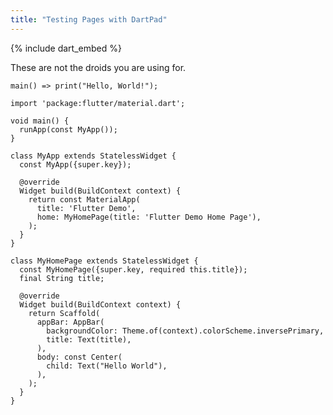 ```yaml
---
title: "Testing Pages with DartPad"
---
```


{% include dart_embed %}

These are not the droids you are using for.

```run-dartpad:mode-dart:run-true
main() => print("Hello, World!");
```

```run-dartpad:mode-flutter:run-true
import 'package:flutter/material.dart';

void main() {
  runApp(const MyApp());
}

class MyApp extends StatelessWidget {
  const MyApp({super.key});

  @override
  Widget build(BuildContext context) {
    return const MaterialApp(
      title: 'Flutter Demo',
      home: MyHomePage(title: 'Flutter Demo Home Page'),
    );
  }
}

class MyHomePage extends StatelessWidget {
  const MyHomePage({super.key, required this.title});
  final String title;

  @override
  Widget build(BuildContext context) {
    return Scaffold(
      appBar: AppBar(
        backgroundColor: Theme.of(context).colorScheme.inversePrimary,
        title: Text(title),
      ),
      body: const Center(
        child: Text("Hello World"),
      ),
    );
  }
}
```
